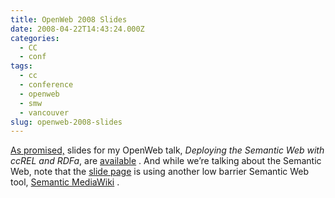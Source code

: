 ```yaml
---
title: OpenWeb 2008 Slides
date: 2008-04-22T14:43:24.000Z
categories:
  - CC
  - conf
tags:
  - cc
  - conference
  - openweb
  - smw
  - vancouver
slug: openweb-2008-slides
---
```

[As promised,][1]  slides for my OpenWeb talk, _Deploying the Semantic Web with ccREL and RDFa_, are [available][2] . And while we’re talking about the Semantic Web, note that the [slide page][2]  is using another low barrier Semantic Web tool, [Semantic MediaWiki][3] .



 [1]: http://yergler.net/blog/2008/04/14/openweb-2008-vancouver/
 [2]: http://wiki.creativecommons.org/Deploying_the_Semantic_Web_with_ccREL_and_RDFa
 [3]: http://semantic-mediawiki.org

